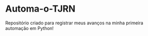 # Automa-o-TJRN
Repositório criado para registrar meus avanços na minha primeira automação em Python! 
